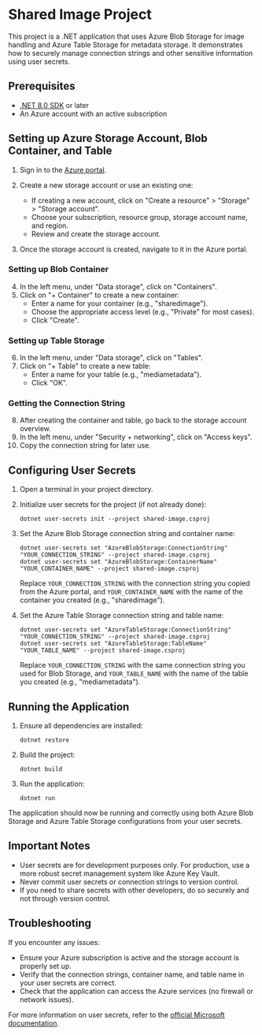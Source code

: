 # Shared Image Project

This project is a .NET application that uses Azure Blob Storage for image handling and Azure Table Storage for metadata storage. It demonstrates how to securely manage connection strings and other sensitive information using user secrets.

## Prerequisites

- [.NET 8.0 SDK](https://dotnet.microsoft.com/download/dotnet/8.0) or later
- An Azure account with an active subscription

## Setting up Azure Storage Account, Blob Container, and Table

1. Sign in to the [Azure portal](https://portal.azure.com/).
2. Create a new storage account or use an existing one:
   - If creating a new account, click on "Create a resource" > "Storage" > "Storage account".
   - Choose your subscription, resource group, storage account name, and region.
   - Review and create the storage account.

3. Once the storage account is created, navigate to it in the Azure portal.

### Setting up Blob Container

4. In the left menu, under "Data storage", click on "Containers".
5. Click on "+ Container" to create a new container:
   - Enter a name for your container (e.g., "sharedimage").
   - Choose the appropriate access level (e.g., "Private" for most cases).
   - Click "Create".

### Setting up Table Storage

6. In the left menu, under "Data storage", click on "Tables".
7. Click on "+ Table" to create a new table:
   - Enter a name for your table (e.g., "mediametadata").
   - Click "OK".

### Getting the Connection String

8. After creating the container and table, go back to the storage account overview.
9. In the left menu, under "Security + networking", click on "Access keys".
10. Copy the connection string for later use.

## Configuring User Secrets

1. Open a terminal in your project directory.
2. Initialize user secrets for the project (if not already done):
   ```
   dotnet user-secrets init --project shared-image.csproj
   ```

3. Set the Azure Blob Storage connection string and container name:
   ```
   dotnet user-secrets set "AzureBlobStorage:ConnectionString" "YOUR_CONNECTION_STRING" --project shared-image.csproj
   dotnet user-secrets set "AzureBlobStorage:ContainerName" "YOUR_CONTAINER_NAME" --project shared-image.csproj
   ```
   Replace `YOUR_CONNECTION_STRING` with the connection string you copied from the Azure portal, and `YOUR_CONTAINER_NAME` with the name of the container you created (e.g., "sharedimage").

4. Set the Azure Table Storage connection string and table name:
   ```
   dotnet user-secrets set "AzureTableStorage:ConnectionString" "YOUR_CONNECTION_STRING" --project shared-image.csproj
   dotnet user-secrets set "AzureTableStorage:TableName" "YOUR_TABLE_NAME" --project shared-image.csproj
   ```
   Replace `YOUR_CONNECTION_STRING` with the same connection string you used for Blob Storage, and `YOUR_TABLE_NAME` with the name of the table you created (e.g., "mediametadata").

## Running the Application

1. Ensure all dependencies are installed:
   ```
   dotnet restore
   ```

2. Build the project:
   ```
   dotnet build
   ```

3. Run the application:
   ```
   dotnet run
   ```

The application should now be running and correctly using both Azure Blob Storage and Azure Table Storage configurations from your user secrets.

## Important Notes

- User secrets are for development purposes only. For production, use a more robust secret management system like Azure Key Vault.
- Never commit user secrets or connection strings to version control.
- If you need to share secrets with other developers, do so securely and not through version control.

## Troubleshooting

If you encounter any issues:
- Ensure your Azure subscription is active and the storage account is properly set up.
- Verify that the connection strings, container name, and table name in your user secrets are correct.
- Check that the application can access the Azure services (no firewall or network issues).

For more information on user secrets, refer to the [official Microsoft documentation](https://docs.microsoft.com/en-us/aspnet/core/security/app-secrets).